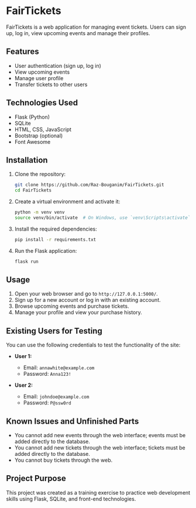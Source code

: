 # FairTickets

FairTickets is a web application for managing event tickets. Users can sign up, log in, view upcoming events and manage their profiles.

## Features

- User authentication (sign up, log in)
- View upcoming events
- Manage user profile
- Transfer tickets to other users

## Technologies Used

- Flask (Python)
- SQLite
- HTML, CSS, JavaScript
- Bootstrap (optional)
- Font Awesome

## Installation

1. Clone the repository:
    ```sh
    git clone https://github.com/Raz-Bouganim/FairTickets.git
    cd FairTickets
    ```

2. Create a virtual environment and activate it:
    ```sh
    python -m venv venv
    source venv/bin/activate  # On Windows, use `venv\Scripts\activate`
    ```

3. Install the required dependencies:
    ```sh
    pip install -r requirements.txt
    ```

4. Run the Flask application:
    ```sh
    flask run
    ```

## Usage

1. Open your web browser and go to `http://127.0.0.1:5000/`.
2. Sign up for a new account or log in with an existing account.
3. Browse upcoming events and purchase tickets.
4. Manage your profile and view your purchase history.

## Existing Users for Testing

You can use the following credentials to test the functionality of the site:

- **User 1:**
  - Email: `annawhite@example.com`
  - Password: `Anna123!`

- **User 2:**
  - Email: `johndoe@example.com`
  - Password: `P@ssw0rd`

## Known Issues and Unfinished Parts

- You cannot add new events through the web interface; events must be added directly to the database.
- You cannot add new tickets through the web interface; tickets must be added directly to the database.
- You cannot buy tickets through the web.

## Project Purpose

This project was created as a training exercise to practice web development skills using Flask, SQLite, and front-end technologies.
